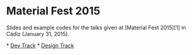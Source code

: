 # Material Fest 2015

Slides and example codes for the talks given at [Material Fest 2015][1] in Cádiz (January 31, 2015).

* [Dev Track](dev-track)
* [Design Track](design-track)